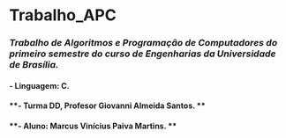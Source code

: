 # Trabalho_APC
### *Trabalho de Algoritmos e Programação de Computadores do primeiro semestre do curso de Engenharias da Universidade de Brasília.*
#### **- Linguagem: C.**
#### **- Turma DD, Profesor Giovanni Almeida Santos. **
#### **- Aluno: Marcus Vinícius Paiva Martins. **
